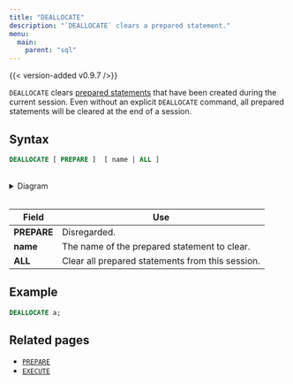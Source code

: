 ```yaml
---
title: "DEALLOCATE"
description: "`DEALLOCATE` clears a prepared statement."
menu:
  main:
    parent: "sql"
---
```


{{< version-added v0.9.7 />}}

`DEALLOCATE` clears [prepared statements](../prepare) that have been created during the current session. Even without an explicit `DEALLOCATE` command, all prepared statements will be cleared at the end of a session.

## Syntax

```sql
DEALLOCATE [ PREPARE ]  [ name | ALL ]
```

<br/>
<details>
<summary>Diagram</summary>
<br>

{{< diagram "deallocate.svg" >}}

</details>
<br/>

Field | Use
------|-----
**PREPARE** | Disregarded.
**name**  | The name of the prepared statement to clear.
**ALL**  |  Clear all prepared statements from this session.

## Example

```sql
DEALLOCATE a;
```

## Related pages

- [`PREPARE`]
- [`EXECUTE`]

[`PREPARE`]:../prepare
[`EXECUTE`]:../execute
